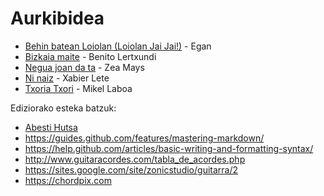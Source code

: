 # Aurkibidea

* [Behin batean Loiolan (Loiolan Jai Jai!)](Egileak/B/BehinBateanLoiolan.md) - Egan
* [Bizkaia maite](Egileak/B/BizkaiaMaite.md) - Benito Lertxundi
* [Negua joan da ta](Egileak/N/NeguaJoanDaTa.md) - Zea Mays
* [Ni naiz](Egileak/N/NiNaiz.md) - Xabier Lete
* [Txoria Txori](Egileak/T/TxoriaTxori.md) - Mikel Laboa




Ediziorako esteka batzuk:
* [Abesti Hutsa](Egileak/xxx.md)
* https://guides.github.com/features/mastering-markdown/
* https://help.github.com/articles/basic-writing-and-formatting-syntax/
* http://www.guitaracordes.com/tabla_de_acordes.php
* https://sites.google.com/site/zonicstudio/guitarra/2
* https://chordpix.com
